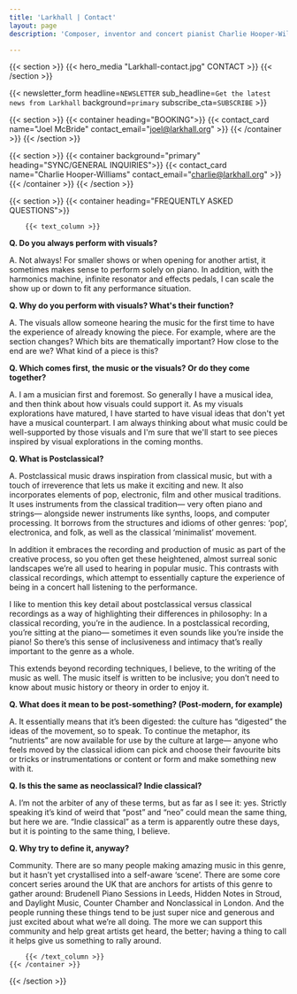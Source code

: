```yaml
---
title: 'Larkhall | Contact'
layout: page
description: 'Composer, inventor and concert pianist Charlie Hooper-Williams uses custom-built machines to create new sounds and visuals that accent, highlight and accompany his stirring, beautiful performances. Originally from Chicago, he has made his home in the UK for the last decade, spending time in London, Cambridge, Bath and Bristol.'

---
```


{{< section >}}
    {{< hero_media "Larkhall-contact.jpg" CONTACT >}}
{{< /section >}}

{{< newsletter_form headline=`NEWSLETTER` sub_headline=`Get the latest news from Larkhall` background=`primary` subscribe_cta=`SUBSCRIBE` >}}

{{< section >}}
    {{< container heading="BOOKING">}}
            {{< contact_card    
                name="Joel McBride"
                contact_email="joel@larkhall.org" >}}
    {{< /container >}}
{{< /section >}}

{{< section >}}
    {{< container background="primary" heading="SYNC/GENERAL INQUIRIES">}}
        {{< contact_card    
                name="Charlie Hooper-Williams"
                contact_email="charlie@larkhall.org" >}}
    {{< /container >}}
{{< /section >}}

{{< section >}}
    {{< container heading="FREQUENTLY ASKED QUESTIONS">}}

        {{< text_column >}}

**Q. Do you always perform with visuals?**

A. Not always! For smaller shows or when opening for another artist, it sometimes makes sense to perform solely on piano. In addition, with the harmonics machine, infinite resonator and effects pedals, I can scale the show up or down to fit any performance situation.

**Q. Why do you perform with visuals? What's their function?**

A. The visuals allow someone hearing the music for the first time to have the experience of already knowing the piece. For example, where are the section changes? Which bits are thematically important? How close to the end are we? What kind of a piece is this?

**Q. Which comes first, the music or the visuals? Or do they come together?**

A. I am a musician first and foremost. So generally I have a musical idea, and then think about how visuals could support it. As my visuals explorations have matured, I have started to have visual ideas that don't yet have a musical counterpart. I am always thinking about what music could be well-supported by those visuals and I'm sure that we'll start to see pieces inspired by visual explorations in the coming months.

**Q. What is Postclassical?**

A. Postclassical music draws inspiration from classical music, but with a touch of irreverence that lets us make it exciting and new. It also incorporates elements of pop, electronic, film and other musical traditions. It uses instruments from the classical tradition— very often piano and strings— alongside newer instruments like synths, loops, and computer processing. It borrows from the structures and idioms of other genres: ‘pop’, electronica, and folk, as well as the classical ‘minimalist’ movement.

In addition it embraces the recording and production of music as part of the creative process, so you often get these heightened, almost surreal sonic landscapes we’re all used to hearing in popular music. This contrasts with classical recordings, which attempt to essentially capture the experience of being in a concert hall listening to the performance.

I like to mention this key detail about postclassical versus classical recordings as a way of highlighting their differences in philosophy: In a classical recording, you’re in the audience. In a postclassical recording, you’re sitting at the piano— sometimes it even sounds like you’re inside the piano! So there’s this sense of inclusiveness and intimacy that’s really important to the genre as a whole.

This extends beyond recording techniques, I believe, to the writing of the music as well. The music itself is written to be inclusive; you don’t need to know about music history or theory in order to enjoy it.


**Q. What does it mean to be post-something? (Post-modern, for example)**

A. It essentially means that it’s been digested: the culture has “digested” the ideas of the movement, so to speak. To continue the metaphor, its “nutrients” are now available for use by the culture at large— anyone who feels moved by the classical idiom can pick and choose their favourite bits or tricks or instrumentations or content or form and make something new with it.

**Q. Is this the same as neoclassical? Indie classical?**

A. I’m not the arbiter of any of these terms, but as far as I see it: yes. Strictly speaking it’s kind of weird that “post” and “neo” could mean the same thing, but here we are. “Indie classical” as a term is apparently outre these days, but it is pointing to the same thing, I believe.

**Q. Why try to define it, anyway?**

Community. There are so many people making amazing music in this genre, but it hasn’t yet crystallised into a self-aware ‘scene’. There are some core concert series around the UK that are anchors for artists of this genre to gather around: Brudenell Piano Sessions in Leeds, Hidden Notes in Stroud, and Daylight Music, Counter Chamber and Nonclassical in London. And the people running these things tend to be just super nice and generous and just excited about what we’re all doing. The more we can support this community and help great artists get heard, the better; having a thing to call it helps give us something to rally around.


        {{< /text_column >}}
    {{< /container >}}
{{< /section >}}